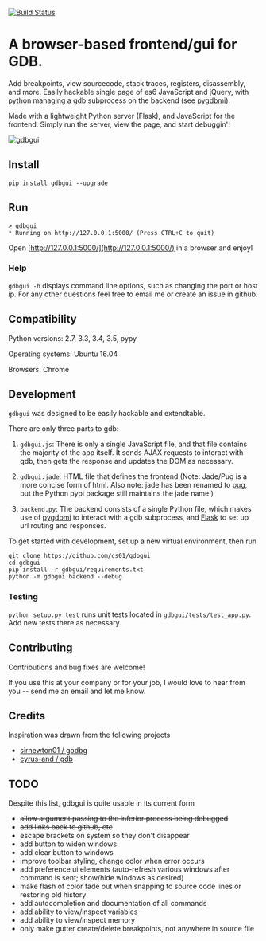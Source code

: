 
[![Build Status](https://travis-ci.org/cs01/gdbgui.svg?branch=master)](https://travis-ci.org/cs01/gdbgui)

# A browser-based frontend/gui for GDB.
Add breakpoints, view sourcecode, stack traces, registers, disassembly, and more. Easily hackable single page of es6 JavaScript and jQuery, with python managing a gdb subprocess on the backend (see [pygdbmi](https://github.com/cs01/pygdbmi)).

Made with a lightweight Python server (Flask), and JavaScript for the frontend. Simply run the server, view the page, and start debuggin'!

![gdbgui](https://github.com/cs01/gdbgui/blob/master/gdbgui.png)

## Install

	pip install gdbgui --upgrade

## Run

    > gdbgui
    * Running on http://127.0.0.1:5000/ (Press CTRL+C to quit)

Open [http://127.0.0.1:5000/](http://127.0.0.1:5000/) in a browser and enjoy!

### Help

`gdbgui -h` displays command line options, such as changing the port or host ip. For any other questions feel free to email me or create an issue in github.

## Compatibility
Python versions: 2.7, 3.3, 3.4, 3.5, pypy

Operating systems: Ubuntu 16.04

Browsers: Chrome

## Development

`gdbgui` was designed to be easily hackable and extendtable.

There are only three parts to gdb:

1. `gdbgui.js`: There is only a single JavaScript file, and that file contains the majority of the app itself. It sends AJAX requests to interact with gdb, then gets the response and updates the DOM as necessary.

1. `gdbgui.jade`: HTML file that defines the frontend (Note: Jade/Pug is a more concise form of html. Also note: jade has been renamed to [pug](https://github.com/pugjs/pug), but the Python pypi package still maintains the jade name.)

1. `backend.py`: The backend consists of a single Python file, which makes use of [pygdbmi](https://github.com/cs01/pygdbmi) to interact with a gdb subprocess, and [Flask](http://flask.pocoo.org/) to set up url routing and responses.

To get started with development, set up a new virtual environment, then run

    git clone https://github.com/cs01/gdbgui
    cd gdbgui
    pip install -r gdbgui/requirements.txt
    python -m gdbgui.backend --debug

### Testing
`python setup.py test` runs unit tests located in `gdbgui/tests/test_app.py`. Add new tests there as necessary.

## Contributing

Contributions and bug fixes are welcome!

If you use this at your company or for your job, I would love to hear from you -- send me an email and let me know.


## Credits

Inspiration was drawn from the following projects

* [sirnewton01 / godbg](https://github.com/sirnewton01/godbg)
* [cyrus-and / gdb](https://github.com/cyrus-and/gdb)


## TODO

Despite this list, gdbgui is quite usable in its current form

* ~~allow argument passing to the inferior process being debugged~~
* ~~add links back to github, etc~~
* escape brackets on system <includes> so they don't disappear
* add button to widen windows
* add clear button to windows
* improve toolbar styling, change color when error occurs
* add preference ui elements (auto-refresh various windows after command is sent; show/hide windows as desired)
* make flash of color fade out when snapping to source code lines or restoring old history
* add autocompletion and documentation of all commands
* add ability to view/inspect variables
* add ability to view/inspect memory
* only make gutter create/delete breakpoints, not anywhere in source file
